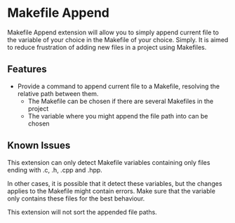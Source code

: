 # Makefile Append

Makefile Append extension will allow you to simply append current file to the variable of your choice in the Makefile of your choice. Simply. It is aimed to reduce frustration of adding new files in a project using Makefiles.

## Features

- Provide a command to append current file to a Makefile, resolving the relative path between them.
  - The Makefile can be chosen if there are several Makefiles in the project
  - The variable where you might append the file path into can be chosen

## Known Issues

This extension can only detect Makefile variables containing only files ending with .c, .h, .cpp and .hpp.

In other cases, it is possible that it detect these variables, but the changes applies to the Makefile might contain errors. Make sure that the variable only contains these files for the best behaviour.

This extension will not sort the appended file paths.